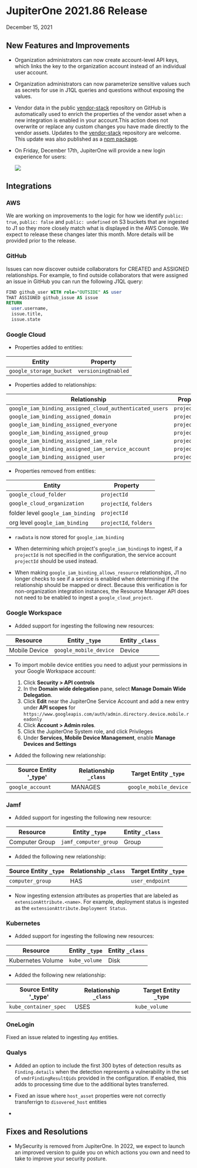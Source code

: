 
# JupiterOne 2021.86 Release

December 15, 2021

## New Features and Improvements

- Organization administrators can now create account-level API keys, which links the key to the organization account instead of an individual user account.
  
- Organization administrators can now parameterize sensitive values such as secrets for use in J1QL queries and questions without exposing the values.

- Vendor data in the public [vendor-stack](https://github.com/JupiterOne/vendor-stack) repository on GitHub is automatically used to enrich the 
  properties of the vendor asset when a new integration is enabled in your account.This action does not overwrite or replace any custom changes you 
  have made directly to the vendor assets. Updates to the [vendor-stack](https://github.com/JupiterOne/vendor-stack) repository are welcome. 
  This update was also published as a [npm package](https://www.npmjs.com/package/@jupiterone/vendor-stack). 
  
- On Friday, December 17th, JupiterOne will provide a new login experience for users:

  ![](../assets/new_login_ui2.png) 
  

## Integrations

### AWS

We are working on improvements to the logic for how we identify `public: true`, `public: false` and `public: undefined` on S3 buckets that are ingested to J1 so they more closely match what is displayed in the AWS Console.  We expect to release these changes later this month. More details will be provided prior to the release.

### GitHub

Issues can now discover outside collaborators for CREATED and ASSIGNED relationships.  For example, to find outside collaborators that were assigned an issue in GitHub you can run the following J1QL query:

``` SQL
FIND github_user WITH role="OUTSIDE" AS user
THAT ASSIGNED github_issue AS issue
RETURN 
  user.username,
  issue.title,
  issue.state
```

### Google Cloud

- Properties added to entities:

| Entity                  | Property          |
| ----------------------- | ------------------- |
| `google_storage_bucket` | `versioningEnabled` |

- Properties added to relationships:

| Relationship                                            | Property    |
| ------------------------------------------------------- | ------------- |
| `google_iam_binding_assigned_cloud_authenticated_users` | `projectName` |
| `google_iam_binding_assigned_domain`                    | `projectName` |
| `google_iam_binding_assigned_everyone`                  | `projectName` |
| `google_iam_binding_assigned_group`                     | `projectName` |
| `google_iam_binding_assigned_iam_role`                  | `projectName` |
| `google_iam_binding_assigned_iam_service_account`       | `projectName` |
| `google_iam_binding_assigned_user`                      | `projectName` |

- Properties removed from entities:

| Entity                            | Property             |
| --------------------------------- | ---------------------- |
| `google_cloud_folder`             | `projectId`            |
| `google_cloud_organization`       | `projectId`, `folders` |
| folder level `google_iam_binding` | `projectId`            |
| org level `google_iam_binding`    | `projectId`, `folders` |

- `rawData` is now stored for `google_iam_binding`

- When determining which project's `google_iam_binding`s to ingest, if a `projectId` is not specified in the configuration, the service account 
  `projectId` should be used instead.

- When making `google_iam_binding_allows_resource` relationships, J1 no longer checks to see if a service is enabled when determining if the 
  relationship should be mapped or direct. Because this verification is for non-organization integration instances, the Resource Manager API 
  does not need to be enabled to ingest a `google_cloud_project`.

### Google Workspace

- Added support for ingesting the following new resources:

| Resource        | Entity `_type`         | Entity `_class` |
| --------------- | ---------------------- | ----------------|
| Mobile Device   | `google_mobile_device` | Device          |

- To import mobile device entities you need to adjust your permissions in your Google Workspace account:

  1. Click **Security > API controls**
  2. In the **Domain wide delegation** pane, select **Manage Domain Wide Delegation**.
  3. Click **Edit** near the JupiterOne Service Account and add a new entry under **API scopes** for `https://www.googleapis.com/auth/admin.directory.device.mobile.readonly`
  4. Click **Account > Admin roles**.
  5. Click the JupiterOne System role, and click Privileges
  6. Under **Services, Mobile Device Management**, enable **Manage Devices and Settings**

- Added the following new relationship:

| Source Entity '_type'  | Relationship `_class` | Target Entity `_type`  |
| ---------------------- | --------------------- | ---------------------- |
| `google_account`       | MANAGES               | `google_mobile_device` |

### Jamf

- Added support for ingesting the following new resource:

| Resource        | Entity `_type`        | Entity `_class` |
| --------------- | --------------------- | ----------------|
| Computer Group  | `jamf_computer_group` | Group          |

- Added the following new relationship:

| Source Entity `_type` | Relationship `_class` | Target Entity `_type`            |
| --------------------- | --------------------- | -------------------------------- |
| `computer_group`      | HAS                   | `user_endpoint`                  |

- Now ingesting extension attributes as properties that are labeled as `extensionAttribute.<name>`.  For example, deployment status is ingested as the `extensionAttribute.Deployment Status`.

### Kubernetes

- Added support for ingesting the following new resources:

| Resource           | Entity `_type`   | Entity `_class` |
| ------------------ | ---------------- | ----------------|
| Kubernetes Volume  | `kube_volume`    | Disk            |

- Added the following new relationship:

| Source Entity '_type'  | Relationship `_class` | Target Entity `_type`  |
| ---------------------- | --------------------- | ---------------------- |
| `kube_container_spec`  | USES                  | `kube_volume`          |

### OneLogin

Fixed an issue related to ingesting `App` entities.

### Qualys

- Added an option to include the first 300 bytes of detection results as `Finding.details` when the detection represents a vulnerability in the set of `vmdrFindingResultQids` provided in the configuration. If enabled, this adds to processing time due to the additional bytes transferred.

- Fixed an issue where `host_asset` properties were not correctly transferrign to `disovered_host` entities
- 

## Fixes and Resolutions

- MySecurity is removed from JupiterOne. In 2022, we expect to launch an improved version to guide you on 
  which actions you own and need to take to improve your security posture.
